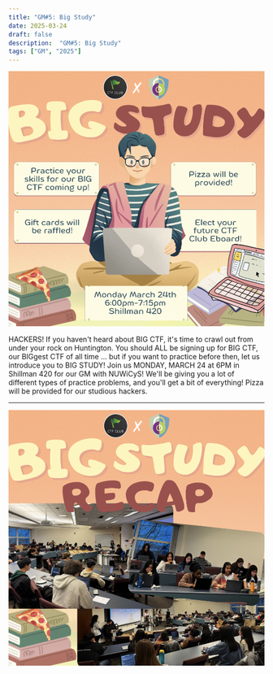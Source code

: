 ```yaml
---
title: "GM#5: Big Study"
date: 2025-03-24
draft: false
description:  "GM#5: Big Study"
tags: ["GM", "2025"]
---
```


![featured](featured.png)

HACKERS! If you haven't heard about BIG CTF, it's time to crawl out from under your rock on Huntington.
You should ALL be signing up for BIG CTF, our BIGgest CTF of all time ... but if you want to practice before then, let us introduce you to BIG STUDY! 
Join us MONDAY, MARCH 24 at 6PM in Shillman 420 for our GM with NUWiCyS!
We'll be giving you a lot of different types of practice problems, and you'll get a bit of everything!
Pizza will be provided for our studious hackers.

---

![sp25_gm5](gm51.png)
